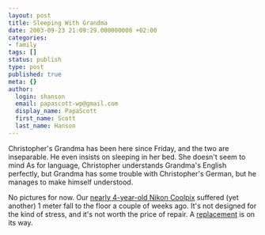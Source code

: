 ```yaml
---
layout: post
title: Sleeping With Grandma
date: 2003-09-23 21:09:29.000000000 +02:00
categories:
- family
tags: []
status: publish
type: post
published: true
meta: {}
author:
  login: shanson
  email: papascott-wp@gmail.com
  display_name: PapaScott
  first_name: Scott
  last_name: Hanson
---
```

<p>Christopher's Grandma has been here since Friday, and the two are inseparable. He even insists on sleeping in her bed. She doesn't seem to mind  As for language, Christopher understands Grandma's English perfectly, but Grandma has some trouble with Christopher's German, but he manages to make himself understood.</p>
<p>No pictures for now. Our <a href="/1999/12/07/1167.php">nearly 4-year-old Nikon Coolpix</a> suffered (yet another) 1 meter fall to the floor a couple of weeks ago. It's not designed for the kind of stress, and it's not worth the price of repair. A <a title="Canon PowerShot A70" href="http://www.powershot.com/powershot2/a70-60/index.html">replacement</a> is on its way.</p>
